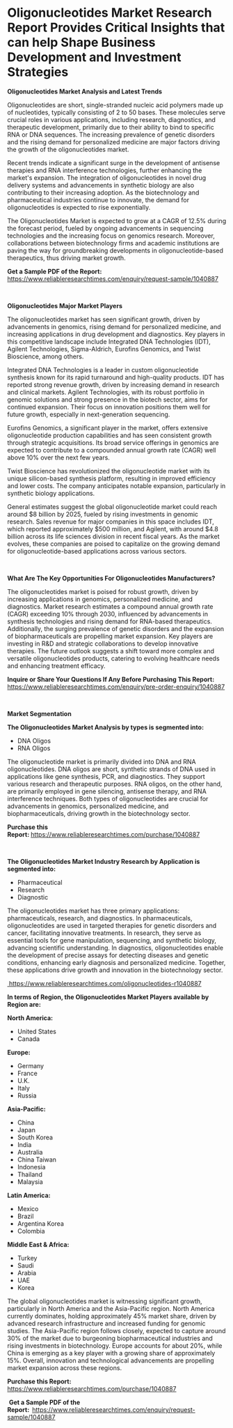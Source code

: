 <p><h1>Oligonucleotides Market Research Report Provides Critical Insights that can help Shape Business Development and Investment Strategies</h1></p><p><strong>Oligonucleotides Market Analysis and Latest Trends</strong></p>
<p><p>Oligonucleotides are short, single-stranded nucleic acid polymers made up of nucleotides, typically consisting of 2 to 50 bases. These molecules serve crucial roles in various applications, including research, diagnostics, and therapeutic development, primarily due to their ability to bind to specific RNA or DNA sequences. The increasing prevalence of genetic disorders and the rising demand for personalized medicine are major factors driving the growth of the oligonucleotides market.</p><p>Recent trends indicate a significant surge in the development of antisense therapies and RNA interference technologies, further enhancing the market's expansion. The integration of oligonucleotides in novel drug delivery systems and advancements in synthetic biology are also contributing to their increasing adoption. As the biotechnology and pharmaceutical industries continue to innovate, the demand for oligonucleotides is expected to rise exponentially.</p><p>The Oligonucleotides Market is expected to grow at a CAGR of 12.5% during the forecast period, fueled by ongoing advancements in sequencing technologies and the increasing focus on genomics research. Moreover, collaborations between biotechnology firms and academic institutions are paving the way for groundbreaking developments in oligonucleotide-based therapeutics, thus driving market growth.</p></p>
<p><strong>Get a Sample PDF of the Report:&nbsp;</strong> <a href="https://www.reliableresearchtimes.com/enquiry/request-sample/1040887?utm_campaign=2220&utm_medium=2&utm_source=Github&utm_content=ia&utm_term=19042025&utm_id=oligonucleotides">https://www.reliableresearchtimes.com/enquiry/request-sample/1040887</a></p>
<p>&nbsp;</p>
<p><strong>Oligonucleotides Major Market Players</strong></p>
<p><p>The oligonucleotides market has seen significant growth, driven by advancements in genomics, rising demand for personalized medicine, and increasing applications in drug development and diagnostics. Key players in this competitive landscape include Integrated DNA Technologies (IDT), Agilent Technologies, Sigma-Aldrich, Eurofins Genomics, and Twist Bioscience, among others.</p><p>Integrated DNA Technologies is a leader in custom oligonucleotide synthesis known for its rapid turnaround and high-quality products. IDT has reported strong revenue growth, driven by increasing demand in research and clinical markets. Agilent Technologies, with its robust portfolio in genomic solutions and strong presence in the biotech sector, aims for continued expansion. Their focus on innovation positions them well for future growth, especially in next-generation sequencing.</p><p>Eurofins Genomics, a significant player in the market, offers extensive oligonucleotide production capabilities and has seen consistent growth through strategic acquisitions. Its broad service offerings in genomics are expected to contribute to a compounded annual growth rate (CAGR) well above 10% over the next few years.</p><p>Twist Bioscience has revolutionized the oligonucleotide market with its unique silicon-based synthesis platform, resulting in improved efficiency and lower costs. The company anticipates notable expansion, particularly in synthetic biology applications.</p><p>General estimates suggest the global oligonucleotide market could reach around $8 billion by 2025, fueled by rising investments in genomic research. Sales revenue for major companies in this space includes IDT, which reported approximately $500 million, and Agilent, with around $4.8 billion across its life sciences division in recent fiscal years. As the market evolves, these companies are poised to capitalize on the growing demand for oligonucleotide-based applications across various sectors.</p></p>
<p>&nbsp;</p>
<p><strong>What Are The Key Opportunities For Oligonucleotides Manufacturers?</strong></p>
<p><p>The oligonucleotides market is poised for robust growth, driven by increasing applications in genomics, personalized medicine, and diagnostics. Market research estimates a compound annual growth rate (CAGR) exceeding 10% through 2030, influenced by advancements in synthesis technologies and rising demand for RNA-based therapeutics. Additionally, the surging prevalence of genetic disorders and the expansion of biopharmaceuticals are propelling market expansion. Key players are investing in R&D and strategic collaborations to develop innovative therapies. The future outlook suggests a shift toward more complex and versatile oligonucleotides products, catering to evolving healthcare needs and enhancing treatment efficacy.</p></p>
<p><strong>Inquire or Share Your Questions If Any Before Purchasing This Report:</strong> <a href="https://www.reliableresearchtimes.com/enquiry/pre-order-enquiry/1040887?utm_campaign=2220&utm_medium=2&utm_source=Github&utm_content=ia&utm_term=19042025&utm_id=oligonucleotides">https://www.reliableresearchtimes.com/enquiry/pre-order-enquiry/1040887</a></p>
<p>&nbsp;</p>
<p><strong>Market Segmentation</strong></p>
<p><strong>The Oligonucleotides Market Analysis by types is segmented into:</strong></p>
<p><ul><li>DNA Oligos</li><li>RNA Oligos</li></ul></p>
<p><p>The oligonucleotide market is primarily divided into DNA and RNA oligonucleotides. DNA oligos are short, synthetic strands of DNA used in applications like gene synthesis, PCR, and diagnostics. They support various research and therapeutic purposes. RNA oligos, on the other hand, are primarily employed in gene silencing, antisense therapy, and RNA interference techniques. Both types of oligonucleotides are crucial for advancements in genomics, personalized medicine, and biopharmaceuticals, driving growth in the biotechnology sector.</p></p>
<p><strong>Purchase this Report:&nbsp;</strong><a href="https://www.reliableresearchtimes.com/purchase/1040887?utm_campaign=2220&utm_medium=2&utm_source=Github&utm_content=ia&utm_term=19042025&utm_id=oligonucleotides">https://www.reliableresearchtimes.com/purchase/1040887</a></p>
<p>&nbsp;</p>
<p><strong>The Oligonucleotides Market Industry Research by Application is segmented into:</strong></p>
<p><ul><li>Pharmaceutical</li><li>Research</li><li>Diagnostic</li></ul></p>
<p><p>The oligonucleotides market has three primary applications: pharmaceuticals, research, and diagnostics. In pharmaceuticals, oligonucleotides are used in targeted therapies for genetic disorders and cancer, facilitating innovative treatments. In research, they serve as essential tools for gene manipulation, sequencing, and synthetic biology, advancing scientific understanding. In diagnostics, oligonucleotides enable the development of precise assays for detecting diseases and genetic conditions, enhancing early diagnosis and personalized medicine. Together, these applications drive growth and innovation in the biotechnology sector.</p></p>
<p><a href="https://www.reliableresearchtimes.com/oligonucleotides-r1040887?utm_campaign=2220&utm_medium=2&utm_source=Github&utm_content=ia&utm_term=19042025&utm_id=oligonucleotides">&nbsp;https://www.reliableresearchtimes.com/oligonucleotides-r1040887</a></p>
<p><strong>In terms of Region, the Oligonucleotides Market Players available by Region are:</strong></p>
<p>
    <p> <strong> North America: </strong>
        <ul>
            <li>United States</li>
            <li>Canada</li>
        </ul>
        </p> 
    <p> <strong> Europe: </strong>
        <ul>
            <li>Germany</li>
            <li>France</li>
            <li>U.K.</li>
            <li>Italy</li>
            <li>Russia</li>
        </ul>
        </p> 
    <p> <strong> Asia-Pacific: </strong>
        <ul>
            <li>China</li>
            <li>Japan</li>
            <li>South Korea</li>
            <li>India</li>
            <li>Australia</li>
            <li>China Taiwan</li>
            <li>Indonesia</li>
            <li>Thailand</li>
            <li>Malaysia</li>
        </ul>
        </p> 
    <p> <strong> Latin America: </strong>
        <ul>
            <li>Mexico</li>
            <li>Brazil</li>
            <li>Argentina Korea</li>
            <li>Colombia</li>
        </ul>
        </p> 
    <p> <strong> Middle East & Africa: </strong>
        <ul>
            <li>Turkey</li>
            <li>Saudi</li>
            <li>Arabia</li>
            <li>UAE</li>
            <li>Korea</li>
        </ul>
    </p>
    </p>
<p><p>The global oligonucleotides market is witnessing significant growth, particularly in North America and the Asia-Pacific region. North America currently dominates, holding approximately 45% market share, driven by advanced research infrastructure and increased funding for genomic studies. The Asia-Pacific region follows closely, expected to capture around 30% of the market due to burgeoning biopharmaceutical industries and rising investments in biotechnology. Europe accounts for about 20%, while China is emerging as a key player with a growing share of approximately 15%. Overall, innovation and technological advancements are propelling market expansion across these regions.</p></p>
<p><strong>Purchase this Report: </strong><a href="https://www.reliableresearchtimes.com/purchase/1040887?utm_campaign=2220&utm_medium=2&utm_source=Github&utm_content=ia&utm_term=19042025&utm_id=oligonucleotides">https://www.reliableresearchtimes.com/purchase/1040887</a></p>
<p>&nbsp;<strong>Get a Sample PDF of the Report:&nbsp;&nbsp;</strong><a href="https://www.reliableresearchtimes.com/enquiry/request-sample/1040887?utm_campaign=2220&utm_medium=2&utm_source=Github&utm_content=ia&utm_term=19042025&utm_id=oligonucleotides">https://www.reliableresearchtimes.com/enquiry/request-sample/1040887</a></p>
<p><strong></strong></p>
<p><p></p><p></p><p></p></p>
